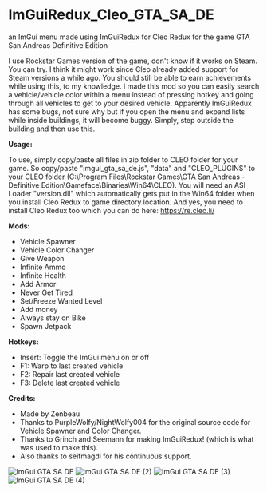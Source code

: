 # ImGuiRedux_Cleo_GTA_SA_DE
an ImGui menu made using ImGuiRedux for Cleo Redux for the game GTA San Andreas Definitive Edition

I use Rockstar Games version of the game, don't know if it works on Steam. You can try. I think it might work since Cleo already added support for Steam versions a while ago. You should still be able to earn achievements while using this, to my knowledge. I made this mod so you can easily search a vehicle/vehicle color within a menu instead of pressing hotkey and going through all vehicles to get to your desired vehicle. Apparently ImGuiRedux has some bugs, not sure why but if you open the menu and expand lists while inside buildings, it will become buggy. Simply, step outside the building and then use this.

**Usage:**

To use, simply copy/paste all files in zip folder to CLEO folder for your game. So copy/paste "imgui_gta_sa_de.js", "data" and "CLEO_PLUGINS" to your CLEO folder (C:\Program Files\Rockstar Games\GTA San Andreas - Definitive Edition\Gameface\Binaries\Win64\CLEO). You will need an ASI Loader "version.dll" which automatically gets put in the Win64 folder when you install Cleo Redux to game directory location. And yes, you need to install Cleo Redux too which you can do here: https://re.cleo.li/

**Mods:**
- Vehicle Spawner
- Vehicle Color Changer
- Give Weapon
- Infinite Ammo
- Infinite Health
- Add Armor
- Never Get Tired
- Set/Freeze Wanted Level
- Add money
- Always stay on Bike
- Spawn Jetpack

**Hotkeys:**

- Insert: Toggle the ImGui menu on or off
- F1: Warp to last created vehicle
- F2: Repair last created vehicle
- F3: Delete last created vehicle

**Credits:**

- Made by Zenbeau
- Thanks to PurpleWolfy/NightWolfy004 for the original source code for Vehicle Spawner and Color Changer.
- Thanks to Grinch and Seemann for making ImGuiRedux! (which is what was used to make this).
- Also thanks to seifmagdi for his continuous support.


![ImGui GTA SA DE](https://github.com/Zenbeau/ImGuiRedux_Cleo_GTASADE/assets/92415048/9f1e41aa-30c7-4520-a24d-4283f93d9c2d)
![ImGui GTA SA DE (2)](https://github.com/Zenbeau/ImGuiRedux_Cleo_GTASADE/assets/92415048/a6860589-61c7-4ae9-a13c-71fa064d3489)
![ImGui GTA SA DE (3)](https://github.com/Zenbeau/ImGuiRedux_Cleo_GTASADE/assets/92415048/ffc6369f-17b2-40d1-96d8-4e645b3d369c)
![ImGui GTA SA DE (4)](https://github.com/Zenbeau/ImGuiRedux_Cleo_GTASADE/assets/92415048/6978ea32-69c5-4b0d-adc1-bf2b6b1cd204)
